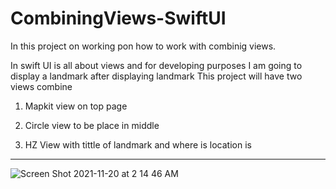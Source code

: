 # CombiningViews-SwiftUI

In this project on working pon how to work with combinig views. 

In swift UI is all about views and for developing purposes I am going to display a landmark after displaying landmark
This project will have two views combine 

1. Mapkit view on top page 

2. Circle view to be place in middle 


3. HZ View with tittle of landmark and where is location is 

-------------------------------------
![Screen Shot 2021-11-20 at 2 14 46 AM](https://user-images.githubusercontent.com/61983873/142719493-c8a66340-76a2-4d66-b06e-7976e6015989.png)
